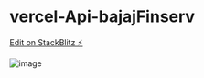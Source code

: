 # vercel-Api-bajajFinserv

[Edit on StackBlitz ⚡️](https://stackblitz.com/edit/node-qq3v6b)

![image](https://user-images.githubusercontent.com/77196415/229041892-3e900ddb-ea76-4ee5-8857-aa92eeb0e714.png)

